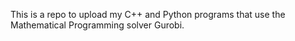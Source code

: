 This is a repo to upload my C++ and Python programs that use the Mathematical Programming solver Gurobi.

